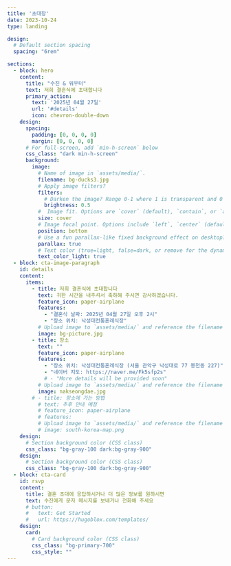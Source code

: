 ```yaml
---
title: '초대장'
date: 2023-10-24
type: landing

design:
  # Default section spacing
  spacing: "6rem"

sections:
  - block: hero
    content:
      title: "수진 & 워우터"
      text: 저희 결혼식에 초대합니다
      primary_action:
        text: '2025년 04월 27일'
        url: '#details'
        icon: chevron-double-down
    design:
      spacing:
        padding: [0, 0, 0, 0]
        margin: [0, 0, 0, 0]
      # For full-screen, add `min-h-screen` below
      css_class: "dark min-h-screen"
      background:
        image:
          # Name of image in `assets/media/`.
          filename: bg-ducks3.jpg
          # Apply image filters?
          filters:
            # Darken the image? Range 0-1 where 1 is transparent and 0 is opaque.
            brightness: 0.5
          #  Image fit. Options are `cover` (default), `contain`, or `actual` size.
          size: cover
          # Image focal point. Options include `left`, `center` (default), or `right`.
          position: bottom
          # Use a fun parallax-like fixed background effect on desktop? true/false
          parallax: true
          # Text color (true=light, false=dark, or remove for the dynamic theme color).
          text_color_light: true
  - block: cta-image-paragraph
    id: details
    content:
      items:
        - title: 저희 결혼식에 초대합니다
          text: 귀한 시간을 내주셔서 축하해 주시면 감사하겠습니다.
          feature_icon: paper-airplane
          features:
            - "결혼식 날짜: 2025년 04월 27일 오후 2시"
            - "장소 위치: 낙성대전통혼례식장"
          # Upload image to `assets/media/` and reference the filename here
          image: bg-picture.jpg
        - title: 장소
          text: ""
          feature_icon: paper-airplane
          features:
            - "장소 위치: 낙성대전통혼례식장 (서울 관악구 낙성대로 77 봉천동 227)"
            - "네이버 지도: https://naver.me/Fk5sfp2s"
            # - "More details will be provided soon"
          # Upload image to `assets/media/` and reference the filename here
          image: nakseongdae.jpg
        # - title: 장소에 가는 방법
          # text: 추후 안내 예정
          # feature_icon: paper-airplane
          # features:
          # Upload image to `assets/media/` and reference the filename here
          # image: south-korea-map.png
    design:
      # Section background color (CSS class)
      css_class: "bg-gray-100 dark:bg-gray-900"     
    design:
      # Section background color (CSS class)
      css_class: "bg-gray-100 dark:bg-gray-900"
  - block: cta-card
    id: rsvp
    content:
      title: 결혼 초대에 응답하시거나 더 많은 정보를 원하시면
      text: 수진에게 문자 메시지를 보내거나 전화해 주세요
      # button:
      #   text: Get Started
      #   url: https://hugoblox.com/templates/
    design:
      card:
        # Card background color (CSS class)
        css_class: "bg-primary-700"
        css_style: ""
---
```

